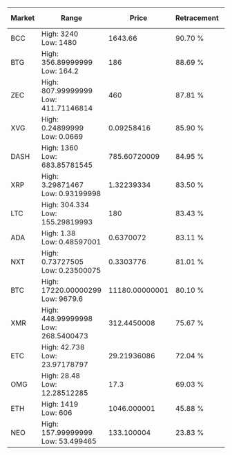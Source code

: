 | Market | Range | Price| Retracement | Doubles to 50% |
| --- | --- | --- | --- | --- |
| BCC | High: 3240<br />Low: 1480 | 1643.66 | 90.70 % | 1.44 |
| BTG | High: 356.89999999<br />Low: 164.2 | 186 | 88.69 % | 1.40 |
| ZEC | High: 807.99999999<br />Low: 411.71146814 | 460 | 87.81 % | 1.33 |
| XVG | High: 0.24899999<br />Low: 0.0669 | 0.09258416 | 85.90 % | 1.71 |
| DASH | High: 1360<br />Low: 683.85781545 | 785.60720009 | 84.95 % | 1.30 |
| XRP | High: 3.29871467<br />Low: 0.93199998 | 1.32239334 | 83.50 % | 1.60 |
| LTC | High: 304.334<br />Low: 155.29819993 | 180 | 83.43 % | 1.28 |
| ADA | High: 1.38<br />Low: 0.48597001 | 0.6370072 | 83.11 % | 1.46 |
| NXT | High: 0.73727505<br />Low: 0.23500075 | 0.3303776 | 81.01 % | 1.47 |
| BTC | High: 17220.00000299<br />Low: 9679.6 | 11180.00000001 | 80.10 % | 1.20 |
| XMR | High: 448.99999998<br />Low: 268.5400473 | 312.4450008 | 75.67 % | 1.15 |
| ETC | High: 42.738<br />Low: 23.97178797 | 29.21936086 | 72.04 % | 1.14 |
| OMG | High: 28.48<br />Low: 12.28512285 | 17.3 | 69.03 % | 1.18 |
| ETH | High: 1419<br />Low: 606 | 1046.000001 | 45.88 % | 0.00 |
| NEO | High: 157.99999999<br />Low: 53.499465 | 133.100004 | 23.83 % | 0.00 |

